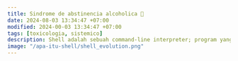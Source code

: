 ```yaml
---
title: Sindrome de abstinencia alcoholica 🍻
date: 2024-08-03 13:34:47 +07:00
modified: 2024-00-03 13:34:47 +07:00
tags: [toxicologia, sistemico]
description: Shell adalah sebuah command-line interpreter; program yang berperan sebagai penerjemah perintah yang diinputkan oleh User yang melalui terminal, sehingga perintah tersebut bisa dimengerti oleh si Kernel.
image: "/apa-itu-shell/shell_evolution.png"
---
```

